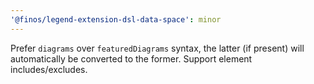 ```yaml
---
'@finos/legend-extension-dsl-data-space': minor
---
```


Prefer `diagrams` over `featuredDiagrams` syntax, the latter (if present) will automatically be converted to the former. Support element includes/excludes.
